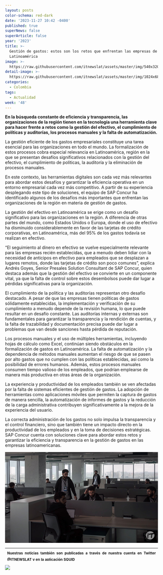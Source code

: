 ```yaml
---
layout: posts
color-schema: red-dark
date: '2023-11-27 10:42 -0400'
published: true
superNews: false
superArticle: false
year: '2023'
title: >-
  Gestión de gastos: estos son los retos que enfrentan las empresas de
  Latinoamérica
image: >-
  https://raw.githubusercontent.com/itnewslat/assets/master/img/540x320/Empleados-en-oficina-p.jpg
detail-image: >-
  https://raw.githubusercontent.com/itnewslat/assets/master/img/1024x680/Empleados-en-oficina-g.jpg
categories:
  - Colombia
tags:
  - Actualidad
week: '48'
---
```

**En la búsqueda constante de eficiencia y transparencia, las organizaciones de la región tienen en la tecnología una herramienta clave para hacer frente a retos como la gestión del efectivo, el cumplimiento de políticas y auditorías, los procesos manuales y la falta de automatización.**

La gestión eficiente de los gastos empresariales constituye una tarea esencial para las organizaciones en todo el mundo. La formalización de estos procesos cobra especial relevancia en Latinoamérica, región en la que se presentan desafíos significativos relacionados con la gestión del efectivo, el cumplimiento de políticas, la auditoría y la eliminación de procesos manuales.

En este contexto, las herramientas digitales son cada vez más relevantes para abordar estos desafíos y garantizar la eficiencia operativa en un entorno empresarial cada vez más competitivo. A partir de su experiencia desplegando este tipo de soluciones, el equipo de SAP Concur ha identificado algunos de los desafíos más importantes que enfrentan las organizaciones de la región en materia de gestión de gastos.

La gestión del efectivo en Latinoamérica se erige como un desafío significativo para las organizaciones en la región. A diferencia de otras partes del mundo, como Estados Unidos o Europa, donde el uso de efectivo ha disminuido considerablemente en favor de las tarjetas de crédito corporativas, en Latinoamérica, más del 95% de los gastos todavía se realizan en efectivo.

“El seguimiento al dinero en efectivo se vuelve especialmente relevante para las empresas recién establecidas, que a menudo deben lidiar con la necesidad de anticipos en efectivo para empleados que se desplazan a lugares remotos, donde las tarjetas de crédito son poco comunes”, explica Andrés Goyes, Senior Presales Solution Consultant de SAP Concur, quien destaca además que la gestión del efectivo se convierte en un componente vital, ya que la falta de control sobre estos desembolsos puede dar lugar a pérdidas significativas para la organización.

El cumplimiento de la política y las auditorías representan otro desafío destacado. A pesar de que las empresas tienen políticas de gastos sólidamente establecidas, la implementación y verificación de su cumplimiento a menudo depende de la revisión humana, lo que puede resultar en un desafío constante. Las auditorías internas y externas son fundamentales para garantizar la transparencia y la rendición de cuentas, y la falta de trazabilidad y documentación precisa puede dar lugar a problemas que van desde sanciones hasta pérdida de reputación.

Los procesos manuales y el uso de múltiples herramientas, incluyendo hojas de cálculo como Excel, continúan siendo obstáculos en la formalización de gastos en Latinoamérica. La falta de automatización y la dependencia de métodos manuales aumentan el riesgo de que se pasen por alto gastos que no cumplen con las políticas establecidas, así como la posibilidad de errores humanos. Además, estos procesos manuales consumen tiempo valioso de los empleados, que podrían emplearse de manera más productiva en otras áreas de la organización.

La experiencia y productividad de los empleados también se ven afectadas por la falta de sistemas eficientes de gestión de gastos. La adopción de herramientas como aplicaciones móviles que permiten la captura de gastos de manera sencilla, la automatización de informes de gastos y la reducción de la carga administrativa contribuyen significativamente a la mejora de la experiencia del usuario.

La correcta administración de los gastos no solo impulsa la transparencia y el control financiero, sino que también tiene un impacto directo en la productividad de los empleados y en la toma de decisiones estratégicas. SAP Concur cuenta con soluciones clave para abordar estos retos y garantizar la eficiencia y transparencia en la gestión de gastos en las empresas latinoamericanas.

![](https://raw.githubusercontent.com/itnewslat/assets/master/img/540x320/Empleados-en-oficina-p.jpg)

<table style="height: 42px;" width="569">
<tbody>
<tr>
<td style="text-align: justify;"><sub><strong>Nuestras noticias también son publicadas a través de nuestra cuenta en Twitter <a href="https://twitter.com/itnewslat?lang=es">@ITNEWSLAT</a> y en la aplicación <a href="https://squidapp.co/en/">SQUID</a></strong></sub></td>
</tr>
</tbody>
</table>

<img src="https://tracker.metricool.com/c3po.jpg?hash=56f88a41e39ab42c063cc51676587a04"/>